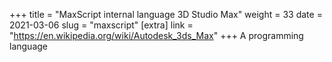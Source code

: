 +++
title = "MaxScript internal language 3D Studio Max"
weight = 33
date = 2021-03-06
slug = "maxscript"
[extra]
link = "https://en.wikipedia.org/wiki/Autodesk_3ds_Max"
+++
A programming language

